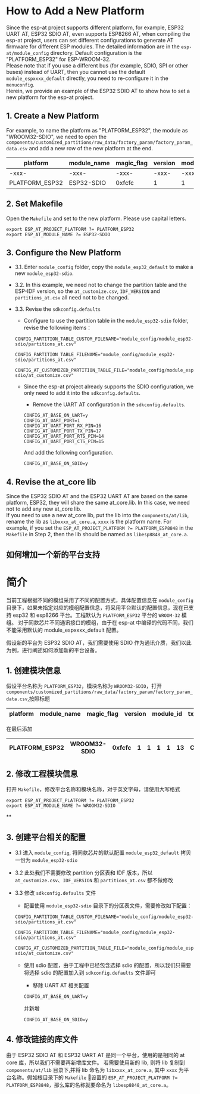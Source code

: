 # How to Add a New Platform

  
Since the esp-at project supports different platform, for example, ESP32 UART AT, ESP32 SDIO AT, even supports ESP8266 AT, when compiling the esp-at project, users can set different configurations to generate AT firmware for different ESP modules. The detailed information are in the `esp-at/module_config` directory. Default configuration is the "PLATFORM_ESP32" for ESP-WROOM-32.  
Please note that if you use a different bus (for example, SDIO, SPI or other buses) instead of UART, then you cannot use the default `module_espxxxx_default` directly, you need to re-configure it in the `menuconfig`.  
Herein, we provide an example of the ESP32 SDIO AT to show how to set a new platform for the esp-at project.

## 1. Create a New Platform

For example, to name the platform as "PLATFORM_ESP32", the module as "WROOM32-SDIO", we need to open the `components/customized_partitions/raw_data/factory_param/factory_param_data.csv` and add a new row of the new platform at the end.

| platform | module_name | magic_flag | version | module_id | tx_max_power | start_channel | channel_num | country_code | uart_baudrate | uart_tx_pin | uart_rx_pin | uart_ctx_pin | uart_rts_pin | tx_control_pin | rx_control_pin
|---|---|---|---|---|---|---| ---|---|---|---|---|---|---|---|---|
|-xxx-|-xxx-|-xxx-|-xxx-|-xxx-|-xxx-|-xxx-| -xxx-|-xxx-|-xxx-|-xxx-|-xxx-|-xxx-|-xxx-|-xxx-|-xxx-|
| PLATFORM_ESP32 | ESP32-SDIO | 0xfcfc | 1 | 1 | 1 | 1 | 13 | CN | -1 | -1 | -1 | -1 | -1 | -1 | -1

## 2. Set Makefile
Open the `Makefile` and set to the new platform. Please use capital letters. 

```
export ESP_AT_PROJECT_PLATFORM ?= PLATFORM_ESP32
export ESP_AT_MODULE_NAME ?= ESP32-SDIO
```

## 3. Configure the New Platform
- 3.1. Enter `module_config` folder, copy the `module_esp32_default` to make a new `module_esp32-sdio`.  
- 3.2. In this example, we need not to change the partition table and the ESP-IDF  version, so the `at_customize.csv`, `IDF_VERSION` and `partitions_at.csv` all need not to be changed.  
- 3.3. Revise the `sdkconfig.defaults`
	- Configure to use the partition table in the `module_esp32-sdio` folder, revise the following items：
	
	```
	CONFIG_PARTITION_TABLE_CUSTOM_FILENAME="module_config/module_esp32-sdio/partitions_at.csv"

	CONFIG_PARTITION_TABLE_FILENAME="module_config/module_esp32-sdio/partitions_at.csv"

	CONFIG_AT_CUSTOMIZED_PARTITION_TABLE_FILE="module_config/module_esp32-sdio/at_customize.csv"
	```
	- Since the esp-at project already supports the SDIO configuration, we only need to add it into the `sdkconfig.defaults`.
		- Remove the UART AT configuration in the `sdkconfig.defaults`.
		
		```
		CONFIG_AT_BASE_ON_UART=y
		CONFIG_AT_UART_PORT=1
		CONFIG_AT_UART_PORT_RX_PIN=16
		CONFIG_AT_UART_PORT_TX_PIN=17
		CONFIG_AT_UART_PORT_RTS_PIN=14
		CONFIG_AT_UART_PORT_CTS_PIN=15
		```
		
		And add the following configuration. 
		
		```
		CONFIG_AT_BASE_ON_SDIO=y
		```

## 4. Revise the at_core lib

Since the ESP32 SDIO AT and the ESP32 UART AT are based on the same platform, ESP32, they will share the same at_core.lib. In this case, we need not to add any new at\_core lib.  
If you need to use a new at\_core lib, put the lib into the `components/at/lib`, rename the lib as `libxxxx_at_core.a`, `xxxx` is the platform name. For example, if you set the `ESP_AT_PROJECT_PLATFORM ?= PLATFORM_ESP8848` in the `Makefile` in Step 2, then the lib should be named as `libesp8848_at_core.a`.



## 如何增加一个新的平台支持

# 简介

当前工程根据不同的模组采用了不同的配置方式，具体配置信息在 `module_config` 目录下，如果未指定对应的模组配置信息，将采用平台默认的配置信息，现在已支持 esp32 和 esp8266 平台。工程默认为 `PLATFORM_ESP32` 平台的 `WROOM-32` 模组。
对于同款芯片不同通讯接口的模组，由于在 esp-at 中编译的代码不同，我们不能采用默认的 module_espxxxx_default 配置。

假设新的平台为 ESP32 SDIO AT，我们需要使用 SDIO 作为通讯介质，我们以此为例，进行阐述如何添加新的平台设备。

## 1. 创建模块信息
假设平台名称为 `PLATFORM_ESP32`，模块名称为 `WROOM32-SDIO`，打开 `components/customized_partitions/raw_data/factory_param/factory_param_data.csv`,按照标题

| platform | module_name | magic_flag | version | module_id | tx_max_power | start_channel | channel_num | country_code | uart_baudrate | uart_tx_pin | uart_rx_pin | uart_ctx_pin | uart_rts_pin | tx_control_pin | rx_control_pin
|---|---|---|---|---|---|---| ---|---|---|---|---|---|---|---|---|

在最后添加

| PLATFORM_ESP32 | WROOM32-SDIO | 0xfcfc | 1 | 1 | 1 | 1 | 13 | CN | -1 | -1 | -1 | -1 | -1 | -1 | -1|
|---|---|---|---|---|---|---| ---|---|---|---|---|---|---|---|---|

## 2. 修改工程模块信息
打开 `Makefile`，修改平台名称和模块名称，对于英文字母，请使用大写格式

```
export ESP_AT_PROJECT_PLATFORM ?= PLATFORM_ESP32
export ESP_AT_MODULE_NAME ?= WROOM32-SDIO
```
**
## 3. 创建平台相关的配置
- 3.1 进入 `module_config`, 将同款芯片的默认配置 `module_esp32_default` 拷贝一份为 `module_esp32-sdio`  
- 3.2 此处我们不需要修改 partition 分区表和 IDF 版本，所以 `at_customize.csv`、`IDF_VERSION` 和 `partitions_at.csv` 都不做修改  
- 3.3 修改 `sdkconfig.defaults` 文件
	- 配置使用 `module_esp32-sdio` 目录下的分区表文件，需要修改如下配置：
	
	```
	CONFIG_PARTITION_TABLE_CUSTOM_FILENAME="module_config/module_esp32-sdio/partitions_at.csv"

	CONFIG_PARTITION_TABLE_FILENAME="module_config/module_esp32-sdio/partitions_at.csv"

	CONFIG_AT_CUSTOMIZED_PARTITION_TABLE_FILE="module_config/module_esp32-sdio/at_customize.csv"
	```
	- 使用 sdio 配置，由于工程中已经包含选择 sdio 的配置，所以我们只需要将选择 sdio 的配置加入到 `sdkconfig.defaults` 文件即可
		- 移除 UART AT 相关配置
		
		```
		CONFIG_AT_BASE_ON_UART=y
		```
		
		并新增
		
		```
		CONFIG_AT_BASE_ON_SDIO=y
		```

## 4. 修改链接的库文件

由于 ESP32 SDIO AT 和 ESP32 UART AT 是同一个平台，使用的是相同的 at core 库，所以我们不需要再新增库文件。
若需要使用新的 lib, 则将 lib 复制到 `components/at/lib` 目录下,并将 lib 命名为 `libxxxx_at_core.a`, 其中 `xxxx` 为平台名称。假如根目录下的 `Makefile` 设置的 `ESP_AT_PROJECT_PLATFORM ?= PLATFORM_ESP8848`，那么库的名称就要命名为 `libesp8848_at_core.a`。
